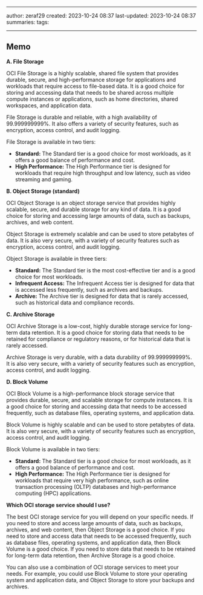 

--- 
author: zeraf29
created: 2023-10-24 08:37 
last-updated: 2023-10-24 08:37 
summaries: 
tags:

---


## Memo

**A. File Storage**

OCI File Storage is a highly scalable, shared file system that provides durable, secure, and high-performance storage for applications and workloads that require access to file-based data. It is a good choice for storing and accessing data that needs to be shared across multiple compute instances or applications, such as home directories, shared workspaces, and application data.

File Storage is durable and reliable, with a high availability of 99.999999999%. It also offers a variety of security features, such as encryption, access control, and audit logging.

File Storage is available in two tiers:

- **Standard:** The Standard tier is a good choice for most workloads, as it offers a good balance of performance and cost.
- **High Performance:** The High Performance tier is designed for workloads that require high throughput and low latency, such as video streaming and gaming.

**B. Object Storage (standard)**

OCI Object Storage is an object storage service that provides highly scalable, secure, and durable storage for any kind of data. It is a good choice for storing and accessing large amounts of data, such as backups, archives, and web content.

Object Storage is extremely scalable and can be used to store petabytes of data. It is also very secure, with a variety of security features such as encryption, access control, and audit logging.

Object Storage is available in three tiers:

- **Standard:** The Standard tier is the most cost-effective tier and is a good choice for most workloads.
- **Infrequent Access:** The Infrequent Access tier is designed for data that is accessed less frequently, such as archives and backups.
- **Archive:** The Archive tier is designed for data that is rarely accessed, such as historical data and compliance records.

**C. Archive Storage**

OCI Archive Storage is a low-cost, highly durable storage service for long-term data retention. It is a good choice for storing data that needs to be retained for compliance or regulatory reasons, or for historical data that is rarely accessed.

Archive Storage is very durable, with a data durability of 99.999999999%. It is also very secure, with a variety of security features such as encryption, access control, and audit logging.

**D. Block Volume**

OCI Block Volume is a high-performance block storage service that provides durable, secure, and scalable storage for compute instances. It is a good choice for storing and accessing data that needs to be accessed frequently, such as database files, operating systems, and application data.

Block Volume is highly scalable and can be used to store petabytes of data. It is also very secure, with a variety of security features such as encryption, access control, and audit logging.

Block Volume is available in two tiers:

- **Standard:** The Standard tier is a good choice for most workloads, as it offers a good balance of performance and cost.
- **High Performance:** The High Performance tier is designed for workloads that require very high performance, such as online transaction processing (OLTP) databases and high-performance computing (HPC) applications.

**Which OCI storage service should I use?**

The best OCI storage service for you will depend on your specific needs. If you need to store and access large amounts of data, such as backups, archives, and web content, then Object Storage is a good choice. If you need to store and access data that needs to be accessed frequently, such as database files, operating systems, and application data, then Block Volume is a good choice. If you need to store data that needs to be retained for long-term data retention, then Archive Storage is a good choice.

You can also use a combination of OCI storage services to meet your needs. For example, you could use Block Volume to store your operating system and application data, and Object Storage to store your backups and archives.




